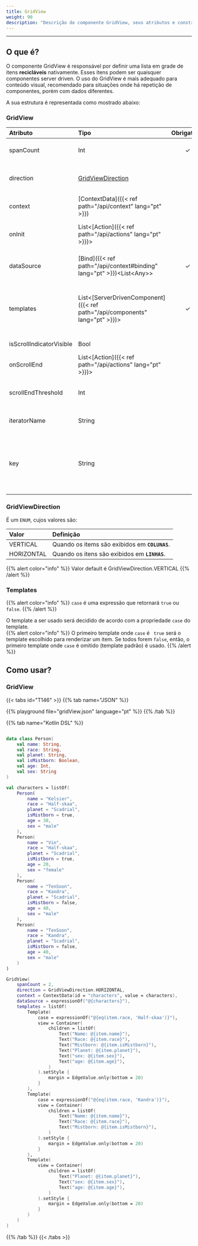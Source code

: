 ```yaml
---
title: GridView
weight: 90
description: "Descrição do componente GridView, seus atributos e construtores"
---
```


---

## O que é?

O componente GridView é responsável por definir uma lista em grade de itens **recicláveis** nativamente. Esses itens podem ser quaisquer componentes server driven. O uso do GridView é mais adequado para conteúdo visual, recomendado para situações onde há repetição de componentes, porém com dados diferentes.

A sua estrutura é representada como mostrado abaixo:

### GridView

| Atributo           | Tipo                                                        | Obrigatório | Definição                                                                                                                           |
| :----------------- | :---------------------------------------------------------- | :---------: | :---------------------------------------------------------------------------------------------------------------------------------- |
| spanCount          |                                      Int            |  ✓ | Define o número de colunas ou linhas que o GridView irá exibir.                                                                      |
| direction          | [GridViewDirection](#GridViewDirection)                             |             | Define o direcionamento em que os items são exibidos.                                                                      |
| context            | [ContextData]({{< ref path="/api/context" lang="pt" >}})                         |             | Define o contexto do componente.                                                                                                    |
| onInit             | List&lt;[Action]({{< ref path="/api/actions" lang="pt" >}})&gt;                  |             | Lista de ações a serem executadas assim que o componente é exibido.                                                                 |
| dataSource         | [Bind]({{< ref path="/api/context#binding" lang="pt" >}})&lt;List&lt;Any&gt;&gt; |      ✓      | Expressão que aponta para uma lista de valores usados para popular o componete.                                                     |
| templates    |List&lt;[ServerDrivenComponent]({{< ref path="/api/components" lang="pt" >}})&gt; |      ✓     | Representa um array de template, onde cada template corresponde a uma celula na lista através de um `ServerDrivenComponent`.                                                              |
| isScrollIndicatorVisible | Bool | | Define se a barra de scroll é visivel.|
| onScrollEnd        | List&lt;[Action]({{< ref path="/api/actions" lang="pt" >}})&gt;                  |             | Lista de ações executadas quando o GridView chega ao fim.                                                                              |
| scrollEndThreshold |  Int                                                         |             | Define a porcentagem rolada do GridView para disparar o `onScrollEnd`.                                                                 |
| iteratorName       | String                                                      |             | É o identificador do contexto de cada célula.                                                                                       |
| key                | String                                                      |             | Aponta para um valor único presente em cada item do `dataSource` para ser usado como um sufixo nos ids dos componentes do template. |

### GridViewDirection

É um `ENUM`, cujos valores são:

| **Valor**  | **Definição**                                  |
| :--------- | :--------------------------------------------- |
| VERTICAL   | Quando os items são exibidos em **`COLUNAS`**.  |
| HORIZONTAL | Quando os itens são exibidos em **`LINHAS`**. |

{{% alert color="info" %}}
Valor default é GridViewDirection.VERTICAL
{{% /alert %}}

### Templates

{{% alert color="info" %}}
  `case` é uma expressão que retornará `true` ou `false`.
{{% /alert %}}

  O template a ser usado será decidido de acordo com a propriedade `case` do template.  
{{% alert color="info" %}}
 O primeiro template onde `case` é ` true` será o template escolhido para renderizar um item. 
 Se todos forem `false`, então, o primeiro template onde `case` é omitido (template padrão) é usado.
{{% /alert %}}

## Como usar?

### GridView

{{< tabs id="T146" >}}
{{% tab name="JSON" %}}

<!-- json-playground:gridView.json
{
  "_beagleComponent_": "beagle:gridView",
  "context": {
    "id": "characters",
    "value": [
      {
        "name": "Kelsier",
        "race": "Half-skaa",
        "planet": "Scadrial",
        "isMistborn": true,
        "age": 38,
        "sex": "male"
      },
      {
        "name": "Vin",
        "race": "Half-skaa",
        "planet": "Scadrial",
        "isMistborn": true,
        "age": 20,
        "sex": "female"
      },
      {
        "name": "TenSoon",
        "race": "Kandra",
        "planet": "Scadrial",
        "isMistborn": false,
        "age": 40,
        "sex": "male"
      },
      {
        "name": "TenSoon",
        "race": "Kandra",
        "planet": "Scadrial",
        "isMistborn": false,
        "age": 40,
        "sex": "male"
      }
    ]
  },
  "dataSource": "@{characters}",
  "templates": [
    {
      "case": "@{eq(item.race, 'Half-skaa')}",
      "view": {
        "_beagleComponent_": "beagle:container",
        "children": [
          {
            "_beagleComponent_": "beagle:text",
            "text": "Name: @{item.name}"
          },
          {
            "_beagleComponent_": "beagle:text",
            "text": "Race: @{item.race}"
          },
          {
            "_beagleComponent_": "beagle:text",
            "text": "Mistborn: @{item.isMistborn}"
          },
          {
            "_beagleComponent_": "beagle:text",
            "text": "Planet: @{item.planet}"
          },
          {
            "_beagleComponent_": "beagle:text",
            "text": "sex: @{item.sex}"
          },
          {
            "_beagleComponent_": "beagle:text",
            "text": "age: @{item.age}"
          }
        ],
        "style": {
          "cornerRadius": {},
          "size": {},
          "margin": {
            "bottom": {
              "value": 20,
              "type": "REAL"
            }
          },
          "flex": {}
        }
      }
    },
    {
      "case": "@{eq(item.race, 'Kandra')}",
      "view": {
        "_beagleComponent_": "beagle:container",
        "children": [
          {
            "_beagleComponent_": "beagle:text",
            "text": "Name: @{item.name}"
          },
          {
            "_beagleComponent_": "beagle:text",
            "text": "Race: @{item.race}"
          },
          {
            "_beagleComponent_": "beagle:text",
            "text": "Mistborn: @{item.isMistborn}"
          }
        ],
        "style": {
          "cornerRadius": {},
          "size": {},
          "margin": {
            "bottom": {
              "value": 20,
              "type": "REAL"
            }
          },
          "flex": {}
        }
      }
    },
    {
      "view": {
        "_beagleComponent_": "beagle:container",
        "children": [
          {
            "_beagleComponent_": "beagle:text",
            "text": "Planet: @{item.planet}"
          },
          {
            "_beagleComponent_": "beagle:text",
            "text": "sex: @{item.sex}"
          },
          {
            "_beagleComponent_": "beagle:text",
            "text": "age: @{item.age}"
          }
        ],
        "style": {
          "cornerRadius": {},
          "size": {},
          "margin": {
            "bottom": {
              "value": 20,
              "type": "REAL"
            }
          },
          "flex": {}
        }
      }
    }
  ],
  "isScrollIndicatorVisible": false,
  "iteratorName": "item",
  "spanCount": 2,
  "direction": "HORIZONTAL"
}
-->

{{% playground file="gridView.json" language="pt" %}}
{{% /tab %}}

{{% tab name="Kotlin DSL" %}}

```kotlin

data class Person(
    val name: String,
    val race: String,
    val planet: String,
    val isMistborn: Boolean,
    val age: Int,
    val sex: String
)

val characters = listOf(
    Person(
        name = "Kelsier",
        race = "Half-skaa",
        planet = "Scadrial",
        isMistborn = true,
        age = 38,
        sex = "male"
    ),
    Person(
        name = "Vin",
        race = "Half-skaa",
        planet = "Scadrial",
        isMistborn = true,
        age = 20,
        sex = "female"
    ),
    Person(
        name = "TenSoon",
        race = "Kandra",
        planet = "Scadrial",
        isMistborn = false,
        age = 40,
        sex = "male"
    ),
    Person(
        name = "TenSoon",
        race = "Kandra",
        planet = "Scadrial",
        isMistborn = false,
        age = 40,
        sex = "male"
    )
)

GridView(
    spanCount = 2,
    direction = GridViewDirection.HORIZONTAL,
    context = ContextData(id = "characters", value = characters),
    dataSource = expressionOf("@{characters}"),
    templates = listOf(
        Template(
            case = expressionOf("@{eq(item.race, 'Half-skaa')}"),
            view = Container(
                children = listOf(
                    Text("Name: @{item.name}"),
                    Text("Race: @{item.race}"),
                    Text("Mistborn: @{item.isMistborn}"),
                    Text("Planet: @{item.planet}"),
                    Text("sex: @{item.sex}"),
                    Text("age: @{item.age}"),
                )
            ).setStyle {
                margin = EdgeValue.only(bottom = 20)
            }
        ),
        Template(
            case = expressionOf("@{eq(item.race, 'Kandra')}"),
            view = Container(
                children = listOf(
                    Text("Name: @{item.name}"),
                    Text("Race: @{item.race}"),
                    Text("Mistborn: @{item.isMistborn}"),
                )
            ).setStyle {
                margin = EdgeValue.only(bottom = 20)
            }
        ),
        Template(
            view = Container(
                children = listOf(
                    Text("Planet: @{item.planet}"),
                    Text("sex: @{item.sex}"),
                    Text("age: @{item.age}"),
                )
            ).setStyle {
                margin = EdgeValue.only(bottom = 20)
            }
        )
    )
)
```

{{% /tab %}}
{{< /tabs >}}
